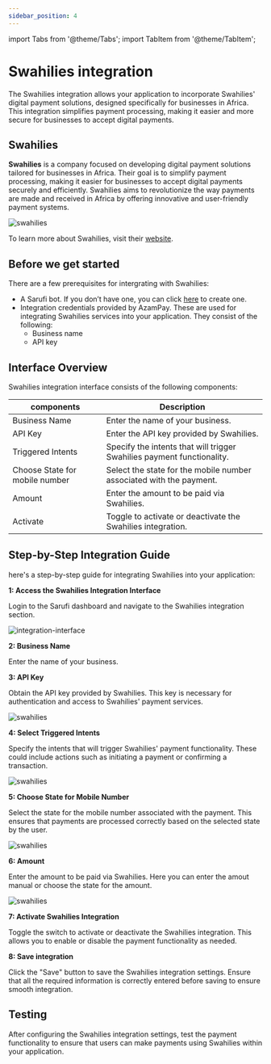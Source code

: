 ```yaml
---
sidebar_position: 4
---
```


import Tabs from '@theme/Tabs';
import TabItem from '@theme/TabItem';

# Swahilies integration
The Swahilies integration allows your application to incorporate Swahilies' digital payment solutions, designed specifically for businesses in Africa. This integration simplifies payment processing, making it easier and more secure for businesses to accept digital payments.

## Swahilies
**Swahilies** is a company focused on developing digital payment solutions tailored for businesses in Africa. Their goal is to simplify payment processing, making it easier for businesses to accept digital payments securely and efficiently. Swahilies aims to revolutionize the way payments are made and received in Africa by offering innovative and user-friendly payment systems.

![swahilies](/img/swahilies-image.png)

To learn more about Swahilies, visit their [website](https://pay.swahilies.com/).

## Before we get started

There are a few prerequisites for intergrating with Swahilies:
- A Sarufi bot. If you don’t have one, you can click [here](https://sarufi.io) to create one.
- Integration credentials provided by AzamPay. These are used for integrating Swahilies services into your application. They consist of the following:
    - Business  name
    - API key
   
## Interface Overview

Swahilies integration interface consists of the following components:

| components                      | Description                                                               |
|------------------------------|---------------------------------------------------------------------------|
| Business Name                | Enter the name of your business.                                         |
| API Key                      | Enter the API key provided by Swahilies.                                  |
| Triggered Intents            | Specify the intents that will trigger Swahilies payment functionality.     |
| Choose State for mobile number | Select the state for the mobile number associated with the payment.      |
| Amount                       | Enter the amount to be paid via Swahilies.                                |
| Activate                     | Toggle to activate or deactivate the Swahilies integration.               |



## Step-by-Step Integration Guide
here's a step-by-step guide for integrating Swahilies into your application:

**1: Access the Swahilies Integration Interface**

Login to the Sarufi dashboard and navigate to the Swahilies integration section.

![integration-interface](/img/integration_interface_image.png)

**2: Business Name**

Enter the name of your business.

**3: API Key**

Obtain the API key provided by Swahilies. This key is necessary for authentication and access to Swahilies' payment services.

![swahilies](/img/swahilies-interface.png)

**4: Select Triggered Intents**

Specify the intents that will trigger Swahilies' payment functionality. These could include actions such as initiating a payment or confirming a transaction.

![swahilies](/img/swahilies-interface2.png)

**5: Choose State for Mobile Number**

Select the state for the mobile number associated with the payment. This ensures that payments are processed correctly based on the selected state by the user.

![swahilies](/img/swahilies-interface3.png)

**6: Amount**

Enter the amount to be paid via Swahilies.  Here you can enter the amout manual or choose the state for the amount.

![swahilies](/img/swahilies-interface4.png)

**7: Activate Swahilies Integration**

Toggle the switch to activate or deactivate the Swahilies integration. This allows you to enable or disable the payment functionality as needed.

**8: Save integration**

Click the "Save" button to save the Swahilies integration settings. Ensure that all the required information is correctly entered before saving to ensure smooth integration.

## Testing

After configuring the Swahilies integration settings, test the payment functionality to ensure that users can make payments using Swahilies within your application.
